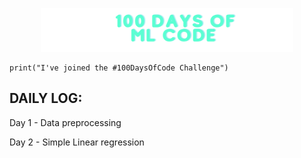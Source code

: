 <p align="center"><a href="https://cyblogerz.github.io"><img width="80%" alt="100 Days of ML code" src="./assets/header-100.png" /></a></p>


```
print("I've joined the #100DaysOfCode Challenge")
```

## DAILY LOG:

Day 1 - Data preprocessing

Day 2 - Simple Linear regression
